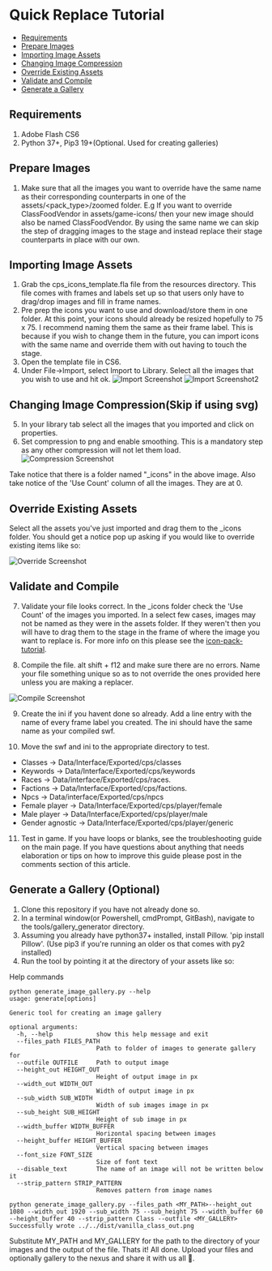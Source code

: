 ﻿# Quick Replace Tutorial

- [Requirements](#requirements)
- [Prepare Images](#prepare-images)
- [Importing Image Assets](#importing-image-assets)
- [Changing Image Compression](#changing-image-compression)
- [Override Existing Assets](#override-existing-assets)
- [Validate and Compile](#validate-and-compile)
- [Generate a Gallery](#generate-a-gallery)

## Requirements

1. Adobe Flash CS6
2. Python 37+, Pip3 19+(Optional. Used for creating galleries)

## Prepare Images

1. Make sure that all the images you want to override have the same name as their corresponding counterparts in one of the assets/<pack_type>/zoomed folder. E.g If you
want to override ClassFoodVendor in assets/game-icons/ then your new image should also be named ClassFoodVendor. By using the same name we can skip the step of dragging images to the stage
and instead replace their stage counterparts in place with our own.

## Importing Image Assets

1. Grab the cps_icons_template.fla file from the resources directory. This file comes with frames and labels set up so that users only have to drag/drop images and fill in frame names.
2. Pre prep the icons you want to use and download/store them in one folder. At this point, your icons should already be resized hopefully to 75 x 75. I recommend naming them the same as their frame label.
This is because if you wish to change them in the future, you can import icons with the same name and override them with out having to touch the stage.
3. Open the template file in CS6.
4. Under File->Import, select Import to Library. Select all the images that you wish to use and hit ok.
![Import Screenshot](images/StepImport.png)
![Import Screenshot2](images/StepImport2.png)

## Changing Image Compression(Skip if using svg)

5. In your library tab select all the images that you imported and click on properties.
6. Set compression to png and enable smoothing. This is a mandatory step as any other compression will not let them load.
![Compression Screenshot](images/StepCompression.png)

Take notice that there is a folder named "_icons" in the above image. Also take notice of the 'Use Count' column of all the images. They are at 0.

## Override Existing Assets

Select all the assets you've just imported and drag them to the _icons folder. You should get a notice pop up asking if you would like to override existing items like so:

![Override Screenshot](images/Override.png)

## Validate and Compile
7. Validate your file looks correct. In the _icons folder check the 'Use Count' of the images you imported. In a select few cases, images may not be named as they were in the assets
    folder. If they weren't then you will have to drag them to the stage in the frame of where the image you want to replace is. For more info on this please see the [icon-pack-tutorial](creating-an-icon-pack.md).

8. Compile the file. alt shift + f12 and make sure there are no errors. Name your file something unique so as to not override the ones provided here unless you
are making a replacer.

![Compile Screenshot](images/StepCompile.png)

9. Create the ini if you havent done so already. Add a line entry with the name of every frame label you created. The ini should have the same name as your compiled swf.

10. Move the swf and ini to the appropriate directory to test.

- Classes         -> Data/Interface/Exported/cps/classes
- Keywords        -> Data/Interface/Exported/cps/keywords
- Races           -> Data/interface/Exported/cps/races.
- Factions        -> Data/Interface/Exported/cps/factions.
- Npcs            -> Data/interface/Exported/cps/npcs
- Female player   -> Data/Interface/Exported/cps/player/female
- Male player     -> Data/Interface/Exported/cps/player/male
- Gender agnostic -> Data/Interface/Exported/cps/player/generic

11. Test in game. If you have loops or blanks, see the troubleshooting guide on the main page.
If you have questions about anything that needs elaboration or tips on how to improve this guide please post in the comments section of this article.

## Generate a Gallery (Optional)

1. Clone this repository if you have not already done so.
2. In a terminal window(or Powershell, cmdPrompt, GitBash), navigate to the tools/gallery_generator directory. 
3. Assuming you already have python37+ installed, install Pillow. 'pip install Pillow'. (Use pip3 if you're running an older os that comes with py2 installed)
4. Run the tool by pointing it at the directory of your assets like so:
	
Help commands
```shell
python generate_image_gallery.py --help
usage: generate[options]

Generic tool for creating an image gallery

optional arguments:
  -h, --help            show this help message and exit
  --files_path FILES_PATH
                        Path to folder of images to generate gallery for
  --outfile OUTFILE     Path to output image
  --height_out HEIGHT_OUT
                        Height of output image in px
  --width_out WIDTH_OUT
                        Width of output image in px
  --sub_width SUB_WIDTH
                        Width of sub images image in px
  --sub_height SUB_HEIGHT
                        Height of sub image in px
  --width_buffer WIDTH_BUFFER
                        Horizontal spacing between images
  --height_buffer HEIGHT_BUFFER
                        Vertical spacing between images
  --font_size FONT_SIZE
                        Size of font text
  --disable_text        The name of an image will not be written below it
  --strip_pattern STRIP_PATTERN
                        Removes pattern from image names

```

```shell
python generate_image_gallery.py --files_path <MY_PATH>--height_out 1080 --width_out 1920 --sub_width 75 --sub_height 75 --width_buffer 60 --height_buffer 40 --strip_pattern Class --outfile <MY_GALLERY>
Successfully wrote ../../dist/vanilla_class_out.png
```
Substitute MY_PATH and MY_GALLERY for the path to the directory of your images and the output of the file. 
Thats it! All done. Upload your files and optionally gallery to the nexus and share it with us all :pray:.